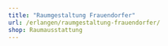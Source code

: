 ```yaml
---
title: "Raumgestaltung Frauendorfer"
url: /erlangen/raumgestaltung-frauendorfer/
shop: Raumausstattung
---
```

